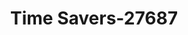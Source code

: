 ---
f_zip-code: 32008
f_state-code: FL
title: Time Savers-27687
f_phone: 386-935-6616
f_city-only: Branford
f_address: 403 Ushighway 27 Southwest Branford
f_location-unique-id: '27687'
slug: time-savers-27687
updated-on: '2024-05-30T13:46:58.046Z'
created-on: '2024-05-30T13:36:59.803Z'
published-on: '2024-05-30T13:54:32.469Z'
f_city-state: cms/city/branford-fl.md
f_company: cms/company/time-savers.md
f_state: cms/state/florida.md
layout: '[payday-loan].html'
tags: payday-loan
---